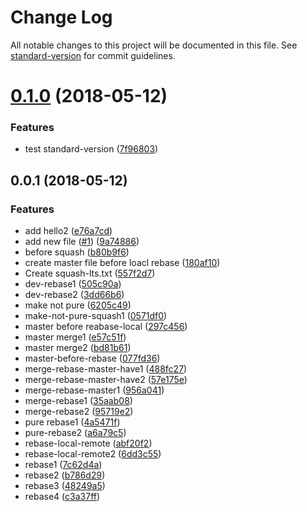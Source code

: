 # Change Log

All notable changes to this project will be documented in this file. See [standard-version](https://github.com/conventional-changelog/standard-version) for commit guidelines.

<a name="0.1.0"></a>
# [0.1.0](https://github.com/ewinchen/test/compare/v0.0.1...v0.1.0) (2018-05-12)


### Features

* test standard-version ([7f96803](https://github.com/ewinchen/test/commit/7f96803))



<a name="0.0.1"></a>
## 0.0.1 (2018-05-12)


### Features

* add hello2 ([e76a7cd](https://github.com/ewinchen/test/commit/e76a7cd))
* add new file ([#1](https://github.com/ewinchen/test/issues/1)) ([9a74886](https://github.com/ewinchen/test/commit/9a74886))
* before squash ([b80b9f6](https://github.com/ewinchen/test/commit/b80b9f6))
* create master file before loacl rebase ([180af10](https://github.com/ewinchen/test/commit/180af10))
* Create squash-lts.txt ([557f2d7](https://github.com/ewinchen/test/commit/557f2d7))
* dev-rebase1 ([505c90a](https://github.com/ewinchen/test/commit/505c90a))
* dev-rebase2 ([3dd66b6](https://github.com/ewinchen/test/commit/3dd66b6))
* make not pure ([6205c49](https://github.com/ewinchen/test/commit/6205c49))
* make-not-pure-squash1 ([0571df0](https://github.com/ewinchen/test/commit/0571df0))
* master before reabase-local ([297c456](https://github.com/ewinchen/test/commit/297c456))
* master merge1 ([e57c51f](https://github.com/ewinchen/test/commit/e57c51f))
* master merge2 ([bd81b61](https://github.com/ewinchen/test/commit/bd81b61))
* master-before-rebase ([077fd36](https://github.com/ewinchen/test/commit/077fd36))
* merge-rebase-master-have1 ([488fc27](https://github.com/ewinchen/test/commit/488fc27))
* merge-rebase-master-have2 ([57e175e](https://github.com/ewinchen/test/commit/57e175e))
* merge-rebase-master1 ([956a041](https://github.com/ewinchen/test/commit/956a041))
* merge-rebase1 ([35aab08](https://github.com/ewinchen/test/commit/35aab08))
* merge-rebase2 ([95719e2](https://github.com/ewinchen/test/commit/95719e2))
* pure rebase1 ([4a5471f](https://github.com/ewinchen/test/commit/4a5471f))
* pure-rebase2 ([a6a79c5](https://github.com/ewinchen/test/commit/a6a79c5))
* rebase-local-remote ([abf20f2](https://github.com/ewinchen/test/commit/abf20f2))
* rebase-local-remote2 ([6dd3c55](https://github.com/ewinchen/test/commit/6dd3c55))
* rebase1 ([7c62d4a](https://github.com/ewinchen/test/commit/7c62d4a))
* rebase2 ([b786d29](https://github.com/ewinchen/test/commit/b786d29))
* rebase3 ([48249a5](https://github.com/ewinchen/test/commit/48249a5))
* rebase4 ([c3a37ff](https://github.com/ewinchen/test/commit/c3a37ff))
